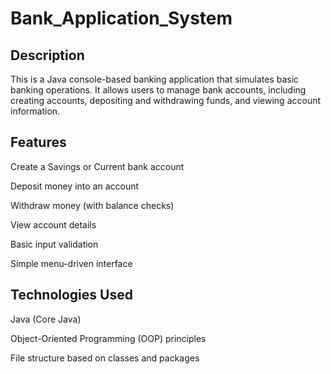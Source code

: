 # Bank_Application_System

##  Description

This is a Java console-based banking application that simulates basic banking operations. It allows users to manage bank accounts, including creating accounts, depositing and withdrawing funds, and viewing account information.

##  Features

Create a Savings or Current bank account

Deposit money into an account

Withdraw money (with balance checks)

View account details

Basic input validation

Simple menu-driven interface

##  Technologies Used

Java (Core Java)

Object-Oriented Programming (OOP) principles

File structure based on classes and packages
